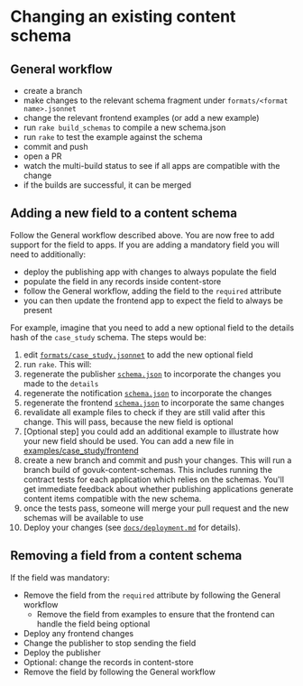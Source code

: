 # Changing an existing content schema

## General workflow

* create a branch
* make changes to the relevant schema fragment under `formats/<format name>.jsonnet`
* change the relevant frontend examples (or add a new example)
* run `rake build_schemas` to compile a new schema.json
* run `rake` to test the example against the schema
* commit and push
* open a PR
* watch the multi-build status to see if all apps are compatible with the change
* if the builds are successful, it can be merged

## Adding a new field to a content schema

Follow the General workflow described above. You are now free to add support for the field to apps. If you are adding a mandatory field you will need to additionally:

* deploy the publishing app with changes to always populate the field
* populate the field in any records inside content-store
* follow the General workflow, adding the field to the `required` attribute
* you can then update the frontend app to expect the field to always be present

For example, imagine that you need to add a new optional field to the details hash of the `case_study` schema. The steps would be:

1. edit [`formats/case_study.jsonnet`](/formats/case_study.jsonnet) to
   add the new optional field
1. run `rake`. This will:
  1. regenerate the publisher [`schema.json`](/dist/formats/case_study/publisher/schema.json) to incorporate the changes you made to the `details`
  1. regenerate the notification [`schema.json`](/dist/formats/case_study/notification/schema.json) to incorporate the changes
  1. regenerate the frontend [`schema.json`](/dist/formats/case_study/frontend/schema.json) to incorporate the same changes
  1. revalidate all example files to check if they are still valid after this change. This will pass, because the new field is optional
1. [Optional step] you could add an additional example to illustrate how your new field should be used. You can add a new file in [examples/case_study/frontend](/examples/case_study/frontend)
1. create a new branch and commit and push your changes.
   This will run a branch build of govuk-content-schemas.
   This includes running the contract tests for each application which relies on the schemas.
   You'll get immediate feedback about whether publishing applications generate content items compatible with the new schema.
1. once the tests pass, someone will merge your pull request and the new schemas will be available to use
1. Deploy your changes (see [`docs/deployment.md`](deployment.md) for details).

## Removing a field from a content schema

If the field was mandatory:

* Remove the field from the `required` attribute by following the General workflow
  * Remove the field from examples to ensure that the frontend can handle the field being optional
* Deploy any frontend changes
* Change the publisher to stop sending the field
* Deploy the publisher
* Optional: change the records in content-store
* Remove the field by following the General workflow
